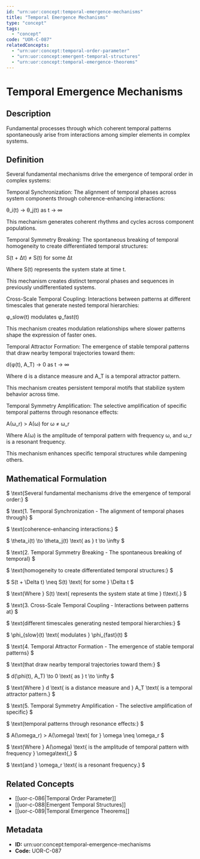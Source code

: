 ```yaml
---
id: "urn:uor:concept:temporal-emergence-mechanisms"
title: "Temporal Emergence Mechanisms"
type: "concept"
tags:
  - "concept"
code: "UOR-C-087"
relatedConcepts:
  - "urn:uor:concept:temporal-order-parameter"
  - "urn:uor:concept:emergent-temporal-structures"
  - "urn:uor:concept:temporal-emergence-theorems"
---
```


# Temporal Emergence Mechanisms

## Description

Fundamental processes through which coherent temporal patterns spontaneously arise from interactions among simpler elements in complex systems.

## Definition

Several fundamental mechanisms drive the emergence of temporal order in complex systems:

Temporal Synchronization: The alignment of temporal phases across system components through coherence-enhancing interactions:

θ_i(t) → θ_j(t) as t → ∞

This mechanism generates coherent rhythms and cycles across component populations.

Temporal Symmetry Breaking: The spontaneous breaking of temporal homogeneity to create differentiated temporal structures:

S(t + Δt) ≠ S(t) for some Δt

Where S(t) represents the system state at time t.

This mechanism creates distinct temporal phases and sequences in previously undifferentiated systems.

Cross-Scale Temporal Coupling: Interactions between patterns at different timescales that generate nested temporal hierarchies:

φ_slow(t) modulates φ_fast(t)

This mechanism creates modulation relationships where slower patterns shape the expression of faster ones.

Temporal Attractor Formation: The emergence of stable temporal patterns that draw nearby temporal trajectories toward them:

d(φ(t), A_T) → 0 as t → ∞

Where d is a distance measure and A_T is a temporal attractor pattern.

This mechanism creates persistent temporal motifs that stabilize system behavior across time.

Temporal Symmetry Amplification: The selective amplification of specific temporal patterns through resonance effects:

A(ω_r) > A(ω) for ω ≠ ω_r

Where A(ω) is the amplitude of temporal pattern with frequency ω, and ω_r is a resonant frequency.

This mechanism enhances specific temporal structures while dampening others.

## Mathematical Formulation

$
\text{Several fundamental mechanisms drive the emergence of temporal order:}
$

$
\text{1. Temporal Synchronization - The alignment of temporal phases through}
$

$
\text{coherence-enhancing interactions:}
$

$
\theta_i(t) \to \theta_j(t) \text{ as } t \to \infty
$

$
\text{2. Temporal Symmetry Breaking - The spontaneous breaking of temporal}
$

$
\text{homogeneity to create differentiated temporal structures:}
$

$
S(t + \Delta t) \neq S(t) \text{ for some } \Delta t
$

$
\text{Where } S(t) \text{ represents the system state at time } t\text{.}
$

$
\text{3. Cross-Scale Temporal Coupling - Interactions between patterns at}
$

$
\text{different timescales generating nested temporal hierarchies:}
$

$
\phi_{slow}(t) \text{ modulates } \phi_{fast}(t)
$

$
\text{4. Temporal Attractor Formation - The emergence of stable temporal patterns}
$

$
\text{that draw nearby temporal trajectories toward them:}
$

$
d(\phi(t), A_T) \to 0 \text{ as } t \to \infty
$

$
\text{Where } d \text{ is a distance measure and } A_T \text{ is a temporal attractor pattern.}
$

$
\text{5. Temporal Symmetry Amplification - The selective amplification of specific}
$

$
\text{temporal patterns through resonance effects:}
$

$
A(\omega_r) > A(\omega) \text{ for } \omega \neq \omega_r
$

$
\text{Where } A(\omega) \text{ is the amplitude of temporal pattern with frequency } \omega\text{,}
$

$
\text{and } \omega_r \text{ is a resonant frequency.}
$

## Related Concepts

- [[uor-c-086|Temporal Order Parameter]]
- [[uor-c-088|Emergent Temporal Structures]]
- [[uor-c-089|Temporal Emergence Theorems]]

## Metadata

- **ID:** urn:uor:concept:temporal-emergence-mechanisms
- **Code:** UOR-C-087
